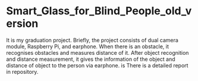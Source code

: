 # Smart_Glass_for_Blind_People_old_version
It is my graduation project. Briefly, the project consists of dual camera module, Raspberry Pi, and earphone. When there is an obstacle, it recognises obstacles and measures distance of it. After object recognition and distance measurement, it gives the information of the object and distance of object to the person via earphone. is  There is a detailed report in repository.
